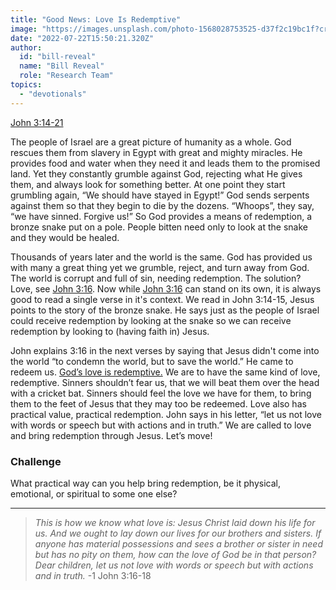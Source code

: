 ```yaml
---
title: "Good News: Love Is Redemptive"
image: "https://images.unsplash.com/photo-1568028753525-d37f2c19bc1f?crop=entropy&cs=srgb&fm=jpg&ixid=Mnw5NjYxfDB8MXxzZWFyY2h8MTB8fFRydXRofGVufDB8fHx8MTYxODIzNjM3Mw&ixlib=rb-1.2.1&q=85"
date: "2022-07-22T15:50:21.320Z"
author:
  id: "bill-reveal"
  name: "Bill Reveal"
  role: "Research Team"
topics:
  - "devotionals"
---
```

[John 3:14-21][jn3]

The people of Israel are a great picture of humanity as a whole. God rescues them from slavery in Egypt with great and mighty miracles. He provides food and water when they need it and leads them to the promised land. Yet they constantly grumble against God, rejecting what He gives them, and always look for something better. At one point they start grumbling again, “We should have stayed in Egypt!” God sends serpents against them so that they begin to die by the dozens. “Whoops”, they say, “we have sinned. Forgive us!” So God provides a means of redemption, a bronze snake put on a pole. People bitten need only to look at the snake and they would be healed.

Thousands of years later and the world is the same. God has provided us with many a great thing yet we grumble, reject, and turn away from God. The world is corrupt and full of sin, needing redemption. The solution? Love, see [John 3:16][jn3]. Now while [John 3:16][jn3] can stand on its own, it is always good to read a single verse in it's context. We read in John 3:14-15, Jesus points to the story of the bronze snake. He says just as the people of Israel could receive redemption by looking at the snake so we can receive redemption by looking to (having faith in) Jesus. 

John explains 3:16 in the next verses by saying that Jesus didn't come into the world “to condemn the world, but to save the world.” He came to redeem us. [God’s love is redemptive.][fl] We are to have the same kind of love, redemptive. Sinners shouldn’t fear us, that we will beat them over the head with a cricket bat. Sinners should feel the love we have for them, to bring them to the feet of Jesus that they may too be redeemed. Love also has practical value, practical redemption. John says in his letter, “let us not love with words or speech but with actions and in truth.” We are called to love and bring redemption through Jesus. Let’s move!

### Challenge
What practical way can you help bring redemption, be it physical, emotional, or spiritual to some one else?

----

> _This is how we know what love is: Jesus Christ laid down his life for us. And we ought to lay down our lives for our brothers and sisters. If anyone has material possessions and sees a brother or sister in need but has no pity on them, how can the love of God be in that person? Dear children, let us not love with words or speech but with actions and in truth._ -1 John 3:16-18

[jn3]: https://biblehub.com/context/john/3-14.htm
[fl]: https://flatlandchurch.com/sermons/good-news-love/
